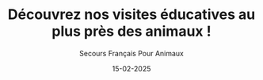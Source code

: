 ---
title: "Découvrez nos visites éducatives au plus près des animaux !"
slug: "visites-educatives"
date: "15-02-2025"
author: "Secours Français Pour Animaux"
image: "/visites_2.jpg"
text1: |
  Dès le début du mois de mars, si les conditions météorologiques le permettent, nous aurons le plaisir d'ouvrir nos portes pour des visites éducatives uniques. Une expérience immersive qui vous permettra de découvrir des animaux fascinants et d'en apprendre davantage sur leur histoire et leur mode de vie.
text2: |
  Une expérience enrichissante pour toute la famille. 
  Venez partager un moment de détente et de découverte en famille ou entre amis ! Accompagnés de notre animateur passionné, vous pourrez observer des espèces surprenantes, dont certaines que vous n'avez probablement jamais croisées auparavant. Il vous présentera chaque animal et vous racontera son histoire depuis son arrivée parmi nous.
text3: |
  Informations pratiques.
  Les visites sont disponibles uniquement sur rendez-vous les mercredis et dimanches après-midi. Pensez à planifier votre visite à l'avance pour garantir votre place !
text4: |
  Tarifs :  
  - Visite auprès des animaux : 10€
  - Visite + Atelier créatif + Collation : 15€
text5: |
  Pour réserver, contactez-nous au 06.69.97.76.41.
  Ne manquez pas cette opportunité de vivre un moment unique au plus près des animaux !
text6: |
  
---